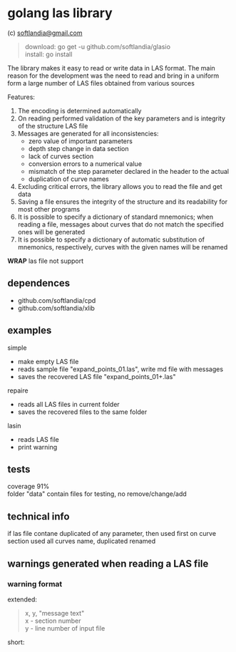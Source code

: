 # golang las library #

(c) softlandia@gmail.com

>download: go get -u github.com/softlandia/glasio  
>install: go install

The library makes it easy to read or write data in LAS format.
The main reason for the development was the need to read and bring in a uniform form a large number of LAS files obtained from various sources

Features:

1. The encoding is determined automatically
2. On reading performed validation of the key parameters and is integrity of the structure LAS file
3. Messages are generated for all inconsistencies:
    - zero value of important parameters
    - depth step change in data section
    - lack of curves section
    - conversion errors to a numerical value
    - mismatch of the step parameter declared in the header to the actual
    - duplication of curve names
4. Excluding critical errors, the library allows you to read the file and get data
5. Saving a file ensures the integrity of the structure and its readability for most other programs
6. It is possible to specify a dictionary of standard mnemonics; when reading a file, messages about curves that do not match the specified ones will be generated
7. It is possible to specify a dictionary of automatic substitution of mnemonics, respectively, curves with the given names will be renamed

__WRAP__ las file not support

## dependences ##

- github.com/softlandia/cpd
- github.com/softlandia/xlib

## examples ##

simple

- make empty LAS file
- reads sample file "expand_points_01.las", write md file with messages
- saves the recovered LAS file "expand_points_01+.las"

repaire

- reads all LAS files in current folder
- saves the recovered files to the same folder

lasin

- reads LAS file
- print warning

## tests ##

coverage 91%  
folder "data" contain files for testing, no remove/change/add

## technical info ##

if las file contane duplicated of any parameter, then used first
on curve section used all curves name, duplicated renamed

## warnings generated when reading a LAS file ##

### warning format ###

extended:  
> x, y, "message text"  
> x - section number  
> y - line number of input file  

short:  
